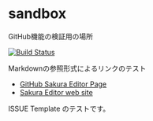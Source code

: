 # sandbox
GitHub機能の検証用の場所

[![Build Status](https://dev.azure.com/sakuraeditor/sandbox/_apis/build/status/sandbox-CI?branchName=master)](https://dev.azure.com/sakuraeditor/sandbox/_build/latest?definitionId=1&branchName=master)

Markdownの参照形式によるリンクのテスト

- [GitHub Sakura Editor Page][GitHub sakura]
- [Sakura Editor web site ][sakura website]

<!-- 以下は Markdownの参照形式によるリンク の定義です。 -->
<!-- https://hail2u.net/blog/coding/markdown-reference-style-links.html 参照 -->

[GitHub sakura]: https://github.com/sakura-editor/sakura
[sakura website]: https://sakura-editor.github.io/

<!-- Markdownの参照形式によるリンク の定義終わり -->

ISSUE Template のテストです。
